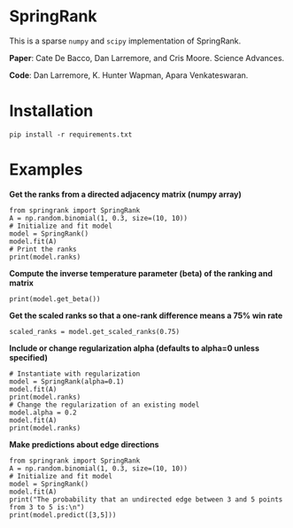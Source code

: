# SpringRank

This is a sparse `numpy` and `scipy` implementation of SpringRank. 

**Paper**: Cate De Bacco, Dan Larremore, and Cris Moore. Science Advances.

**Code**: Dan Larremore, K. Hunter Wapman, Apara Venkateswaran.

# Installation

```
pip install -r requirements.txt
```

# Examples

**Get the ranks from a directed adjacency matrix (numpy array)**
```
from springrank import SpringRank
A = np.random.binomial(1, 0.3, size=(10, 10))
# Initialize and fit model
model = SpringRank()
model.fit(A)
# Print the ranks
print(model.ranks)
```

**Compute the inverse temperature parameter (beta) of the ranking and matrix**
```
print(model.get_beta())
```

**Get the scaled ranks so that a one-rank difference means a 75% win rate**
```
scaled_ranks = model.get_scaled_ranks(0.75)
```

**Include or change regularization alpha (defaults to alpha=0 unless specified)**
```
# Instantiate with regularization 
model = SpringRank(alpha=0.1)
model.fit(A)
print(model.ranks)
# Change the regularization of an existing model
model.alpha = 0.2
model.fit(A)
print(model.ranks)
```

**Make predictions about edge directions**
```
from springrank import SpringRank
A = np.random.binomial(1, 0.3, size=(10, 10))
# Initialize and fit model
model = SpringRank()
model.fit(A)
print("The probability that an undirected edge between 3 and 5 points from 3 to 5 is:\n")
print(model.predict([3,5]))
```